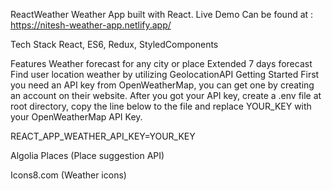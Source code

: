 ReactWeather
Weather App built with React. Live Demo Can be found at : https://nitesh-weather-app.netlify.app/

Tech Stack
React, ES6, Redux, StyledComponents

Features
Weather forecast for any city or place
Extended 7 days forecast
Find user location weather by utilizing GeolocationAPI
Getting Started
First you need an API key from OpenWeatherMap, you can get one by creating an account on their website. After you got your API key, create a .env file at root directory, copy the line below to the file and replace YOUR_KEY with your OpenWeatherMap API Key.

REACT_APP_WEATHER_API_KEY=YOUR_KEY

Algolia Places (Place suggestion API)

Icons8.com (Weather icons)